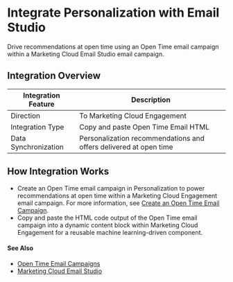 

# Integrate Personalization with Email Studio

Drive recommendations at open time using an Open Time email campaign within a
Marketing Cloud Email Studio email campaign.

## Integration Overview

Integration Feature  | Description  
---|---  
Direction | To Marketing Cloud Engagement  
Integration Type | Copy and paste Open Time Email HTML  
Data Synchronization | Personalization recommendations and offers delivered at open time  
  
## How Integration Works

  * Create an Open Time email campaign in Personalization to power recommendations at open time within a Marketing Cloud Engagement email campaign. For more information, see [Create an Open Time Email Campaign](https://help.salesforce.com/s/articleView?id=sf.mc_pers_email_campaign_create.htm&language=en_US&type=5 "Generate a block of HTML code for an Open Time Email campaign and use it in your existing email marketing service to add personalized content for each recipient. After creating an Open Time Email campaign, you can clone it and reuse it with the same recipe for additional campaigns. You can also add exclusions and inclusions to your campaigns to tailor them to your overall email strategy.").
  * Copy and paste the HTML code output of the Open Time email campaign into a dynamic content block within Marketing Cloud Engagement for a reusable machine learning-driven component.

#### See Also

  * [Open Time Email Campaigns](https://help.salesforce.com/s/articleView?id=sf.mc_pers_email_campaign.htm&language=en_US&type=5 "Use open time email campaigns to deliver personalized content and product recommendations each time a recipient opens an email. Using existing email campaigns that you send using your mail marketing service, Open Time Email campaigns deliver real-time personalized content to each member of your subscriber list.")
  * [Marketing Cloud Email Studio](https://help.salesforce.com/s/articleView?id=sf.mc_es_email_studio.htm&language=en_US&type=5)

